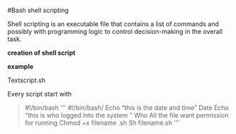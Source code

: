 #Bash shell scripting


Shell scripting is an executable file that contains a list of commands and possibly with programming logic to control decision-making in the overall task.

**creation of shell script**

__example__

Textscript.sh 

Every script start with 
>#!/bin/bash
'''
#!/bin/bash/
Echo “this is the date and time”
Date
Echo “this is who logged into the system ”
Who
All the file want permission for running
Chmod +x filename .sh
Sh filename.sh
'''
